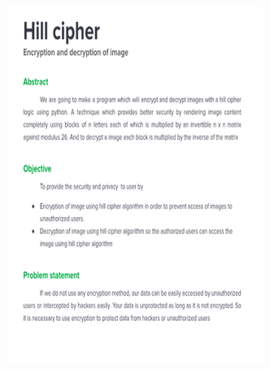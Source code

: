 <img src="https://github.com/ahmedrohailawan/Hill___Cipher/blob/main/readme__files/pg1.png" width="900" height="700"><br/><br/>
